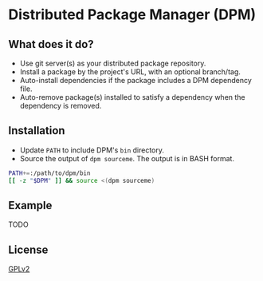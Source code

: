 # Distributed Package Manager (DPM)

## What does it do?

- Use git server(s) as your distributed package repository.
- Install a package by the project's URL, with an optional branch/tag.
- Auto-install dependencies if the package includes a DPM dependency file.
- Auto-remove package(s) installed to satisfy a dependency when the dependency is removed.


## Installation

- Update `PATH` to include DPM's `bin` directory.
- Source the output of `dpm sourceme`.  The output is in BASH format.

```bash
PATH+=:/path/to/dpm/bin
[[ -z "$DPM" ]] && source <(dpm sourceme)
```


## Example

TODO


## License

[GPLv2]


[GPLv2]: <https://github.com/markuskimius/dpm/blob/main/LICENSE>

